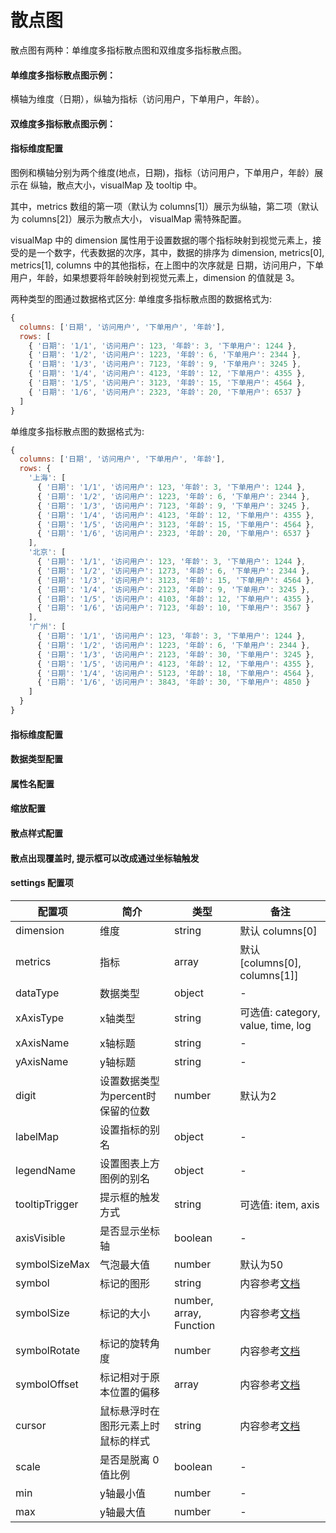 # 散点图

散点图有两种：单维度多指标散点图和双维度多指标散点图。

#### 单维度多指标散点图示例：

<vuep template="#simple-single-dim"></vuep>

<script v-pre type="text/x-template" id="simple-single-dim">
<template>
  <ve-scatter :data="chartData"></ve-scatter>
</template>

<script>
  export default {
    data () {
      return {
        chartData: {
          columns: ['日期', '访问用户', '下单用户', '年龄'],
          rows: [
            { '日期': '1/1', '访问用户': 123, '年龄': 3, '下单用户': 1244 },
            { '日期': '1/2', '访问用户': 1223, '年龄': 6, '下单用户': 2344 },
            { '日期': '1/3', '访问用户': 7123, '年龄': 9, '下单用户': 3245 },
            { '日期': '1/4', '访问用户': 4123, '年龄': 12, '下单用户': 4355 },
            { '日期': '1/5', '访问用户': 3123, '年龄': 15, '下单用户': 4564 },
            { '日期': '1/6', '访问用户': 2323, '年龄': 20, '下单用户': 6537 }
          ]
        }
      }
    }
  }
</script>
</script>

横轴为维度（日期），纵轴为指标（访问用户，下单用户，年龄）。

#### 双维度多指标散点图示例：

#### 指标维度配置

<vuep template="#simple-multi-dims"></vuep>

<script v-pre type="text/x-template" id="simple-multi-dims">
<template>
  <ve-scatter :data="chartData"></ve-scatter>
</template>

<script>
  export default {
    data () {
      return {
        chartData: {
          columns: ['日期', '访问用户', '下单用户', '年龄'],
          rows: {
            '上海': [
              { '日期': '1/1', '访问用户': 123, '年龄': 3, '下单用户': 1244 },
              { '日期': '1/2', '访问用户': 1223, '年龄': 6, '下单用户': 2344 },
              { '日期': '1/3', '访问用户': 7123, '年龄': 9, '下单用户': 3245 },
              { '日期': '1/4', '访问用户': 4123, '年龄': 12, '下单用户': 4355 },
              { '日期': '1/5', '访问用户': 3123, '年龄': 15, '下单用户': 4564 },
              { '日期': '1/6', '访问用户': 2323, '年龄': 20, '下单用户': 6537 }
            ],
            '北京': [
              { '日期': '1/1', '访问用户': 123, '年龄': 3, '下单用户': 1244 },
              { '日期': '1/2', '访问用户': 1273, '年龄': 6, '下单用户': 2344 },
              { '日期': '1/3', '访问用户': 3123, '年龄': 15, '下单用户': 4564 },
              { '日期': '1/4', '访问用户': 2123, '年龄': 9, '下单用户': 3245 },
              { '日期': '1/5', '访问用户': 4103, '年龄': 12, '下单用户': 4355 },
              { '日期': '1/6', '访问用户': 7123, '年龄': 10, '下单用户': 3567 }
            ],
            '广州': [
              { '日期': '1/1', '访问用户': 123, '年龄': 3, '下单用户': 1244 },
              { '日期': '1/2', '访问用户': 1223, '年龄': 6, '下单用户': 2344 },
              { '日期': '1/3', '访问用户': 2123, '年龄': 30, '下单用户': 3245 },
              { '日期': '1/5', '访问用户': 4123, '年龄': 12, '下单用户': 4355 },
              { '日期': '1/4', '访问用户': 5123, '年龄': 18, '下单用户': 4564 },
              { '日期': '1/6', '访问用户': 3843, '年龄': 30, '下单用户': 4850 }
            ]
          }
        }
      }
    }
  }
</script>
</script>

图例和横轴分别为两个维度(地点，日期)，指标（访问用户，下单用户，年龄）展示在 纵轴，散点大小，visualMap 及 tooltip 中。

其中，metrics 数组的第一项（默认为 columns[1]）展示为纵轴，第二项（默认为 columns[2]）展示为散点大小， visualMap 需特殊配置。

visualMap 中的 dimension 属性用于设置数据的哪个指标映射到视觉元素上，接受的是一个数字，代表数据的次序，其中，数据的排序为 dimension, metrics[0], metrics[1], columns 中的其他指标，在上图中的次序就是 日期，访问用户，下单用户，年龄，如果想要将年龄映射到视觉元素上，dimension 的值就是 3。

两种类型的图通过数据格式区分:
单维度多指标散点图的数据格式为:
```js
{
  columns: ['日期', '访问用户', '下单用户', '年龄'],
  rows: [
    { '日期': '1/1', '访问用户': 123, '年龄': 3, '下单用户': 1244 },
    { '日期': '1/2', '访问用户': 1223, '年龄': 6, '下单用户': 2344 },
    { '日期': '1/3', '访问用户': 7123, '年龄': 9, '下单用户': 3245 },
    { '日期': '1/4', '访问用户': 4123, '年龄': 12, '下单用户': 4355 },
    { '日期': '1/5', '访问用户': 3123, '年龄': 15, '下单用户': 4564 },
    { '日期': '1/6', '访问用户': 2323, '年龄': 20, '下单用户': 6537 }
  ]
}
```

单维度多指标散点图的数据格式为:
```js
{
  columns: ['日期', '访问用户', '下单用户', '年龄'],
  rows: {
    '上海': [
      { '日期': '1/1', '访问用户': 123, '年龄': 3, '下单用户': 1244 },
      { '日期': '1/2', '访问用户': 1223, '年龄': 6, '下单用户': 2344 },
      { '日期': '1/3', '访问用户': 7123, '年龄': 9, '下单用户': 3245 },
      { '日期': '1/4', '访问用户': 4123, '年龄': 12, '下单用户': 4355 },
      { '日期': '1/5', '访问用户': 3123, '年龄': 15, '下单用户': 4564 },
      { '日期': '1/6', '访问用户': 2323, '年龄': 20, '下单用户': 6537 }
    ],
    '北京': [
      { '日期': '1/1', '访问用户': 123, '年龄': 3, '下单用户': 1244 },
      { '日期': '1/2', '访问用户': 1273, '年龄': 6, '下单用户': 2344 },
      { '日期': '1/3', '访问用户': 3123, '年龄': 15, '下单用户': 4564 },
      { '日期': '1/4', '访问用户': 2123, '年龄': 9, '下单用户': 3245 },
      { '日期': '1/5', '访问用户': 4103, '年龄': 12, '下单用户': 4355 },
      { '日期': '1/6', '访问用户': 7123, '年龄': 10, '下单用户': 3567 }
    ],
    '广州': [
      { '日期': '1/1', '访问用户': 123, '年龄': 3, '下单用户': 1244 },
      { '日期': '1/2', '访问用户': 1223, '年龄': 6, '下单用户': 2344 },
      { '日期': '1/3', '访问用户': 2123, '年龄': 30, '下单用户': 3245 },
      { '日期': '1/5', '访问用户': 4123, '年龄': 12, '下单用户': 4355 },
      { '日期': '1/4', '访问用户': 5123, '年龄': 18, '下单用户': 4564 },
      { '日期': '1/6', '访问用户': 3843, '年龄': 30, '下单用户': 4850 }
    ]
  }
}
```

#### 指标维度配置

<vuep template="#set-dim-metrics"></vuep>

<script v-pre type="text/x-template" id="set-dim-metrics">
<template>
  <ve-scatter :data="chartData" :settings="chartSettings"></ve-scatter>
</template>

<script>
  export default {
    data () {
      this.chartSettings = {
        dimension: '日期',
        metrics: ['年龄', '下单用户']
      }
      return {
        chartData: {
          columns: ['日期', '访问用户', '下单用户', '年龄'],
          rows: {
            '上海': [
              { '日期': '1/1', '访问用户': 123, '年龄': 3, '下单用户': 1244 },
              { '日期': '1/2', '访问用户': 1223, '年龄': 6, '下单用户': 2344 },
              { '日期': '1/3', '访问用户': 7123, '年龄': 9, '下单用户': 3245 },
              { '日期': '1/4', '访问用户': 4123, '年龄': 12, '下单用户': 4355 },
              { '日期': '1/5', '访问用户': 3123, '年龄': 15, '下单用户': 4564 },
              { '日期': '1/6', '访问用户': 2323, '年龄': 20, '下单用户': 6537 }
            ],
            '北京': [
              { '日期': '1/1', '访问用户': 123, '年龄': 3, '下单用户': 1244 },
              { '日期': '1/2', '访问用户': 1273, '年龄': 6, '下单用户': 2344 },
              { '日期': '1/3', '访问用户': 3123, '年龄': 15, '下单用户': 4564 },
              { '日期': '1/4', '访问用户': 2123, '年龄': 9, '下单用户': 3245 },
              { '日期': '1/5', '访问用户': 4103, '年龄': 12, '下单用户': 4355 },
              { '日期': '1/6', '访问用户': 7123, '年龄': 10, '下单用户': 3567 }
            ],
            '广州': [
              { '日期': '1/1', '访问用户': 123, '年龄': 3, '下单用户': 1244 },
              { '日期': '1/2', '访问用户': 1223, '年龄': 6, '下单用户': 2344 },
              { '日期': '1/3', '访问用户': 2123, '年龄': 30, '下单用户': 3245 },
              { '日期': '1/5', '访问用户': 4123, '年龄': 12, '下单用户': 4355 },
              { '日期': '1/4', '访问用户': 5123, '年龄': 18, '下单用户': 4564 },
              { '日期': '1/6', '访问用户': 3843, '年龄': 30, '下单用户': 4850 }
            ]
          }
        }
      }
    }
  }
</script>
</script>

#### 数据类型配置

<vuep template="#set-data-type"></vuep>

<script v-pre type="text/x-template" id="set-data-type">
<template>
  <ve-scatter :data="chartData" :settings="chartSettings"></ve-scatter>
</template>

<script>
  export default {
    data () {
      this.chartSettings = {
        dataType: {
          '访问用户': 'KMB',
          '年龄': 'percent',
          '下单用户': 'normal'
        }
      }
      return {
        chartData: {
          columns: ['日期', '访问用户', '下单用户', '年龄'],
          rows: {
            '上海': [
              { '日期': '1/1', '访问用户': 123, '年龄': 3, '下单用户': 1244 },
              { '日期': '1/2', '访问用户': 1223, '年龄': 6, '下单用户': 2344 },
              { '日期': '1/3', '访问用户': 7123, '年龄': 9, '下单用户': 3245 },
              { '日期': '1/4', '访问用户': 4123, '年龄': 12, '下单用户': 4355 },
              { '日期': '1/5', '访问用户': 3123, '年龄': 15, '下单用户': 4564 },
              { '日期': '1/6', '访问用户': 2323, '年龄': 20, '下单用户': 6537 }
            ],
            '北京': [
              { '日期': '1/1', '访问用户': 123, '年龄': 3, '下单用户': 1244 },
              { '日期': '1/2', '访问用户': 1273, '年龄': 6, '下单用户': 2344 },
              { '日期': '1/3', '访问用户': 3123, '年龄': 15, '下单用户': 4564 },
              { '日期': '1/4', '访问用户': 2123, '年龄': 9, '下单用户': 3245 },
              { '日期': '1/5', '访问用户': 4103, '年龄': 12, '下单用户': 4355 },
              { '日期': '1/6', '访问用户': 7123, '年龄': 10, '下单用户': 3567 }
            ],
            '广州': [
              { '日期': '1/1', '访问用户': 123, '年龄': 3, '下单用户': 1244 },
              { '日期': '1/2', '访问用户': 1223, '年龄': 6, '下单用户': 2344 },
              { '日期': '1/3', '访问用户': 2123, '年龄': 30, '下单用户': 3245 },
              { '日期': '1/5', '访问用户': 4123, '年龄': 12, '下单用户': 4355 },
              { '日期': '1/4', '访问用户': 5123, '年龄': 18, '下单用户': 4564 },
              { '日期': '1/6', '访问用户': 3843, '年龄': 30, '下单用户': 4850 }
            ]
          }
        }
      }
    }
  }
</script>
</script>

#### 属性名配置

<vuep template="#set-label"></vuep>

<script v-pre type="text/x-template" id="set-label">
<template>
  <ve-scatter :data="chartData" :settings="chartSettings"></ve-scatter>
</template>

<script>
  export default {
    data () {
      this.chartSettings = {
        legendName: {
          '上海': '上海1'
        },
        labelMap: {
          '访问用户': 'PV'
        }
      }
      return {
        chartData: {
          columns: ['日期', '访问用户', '下单用户', '年龄'],
          rows: {
            '上海': [
              { '日期': '1/1', '访问用户': 123, '年龄': 3, '下单用户': 1244 },
              { '日期': '1/2', '访问用户': 1223, '年龄': 6, '下单用户': 2344 },
              { '日期': '1/3', '访问用户': 7123, '年龄': 9, '下单用户': 3245 },
              { '日期': '1/4', '访问用户': 4123, '年龄': 12, '下单用户': 4355 },
              { '日期': '1/5', '访问用户': 3123, '年龄': 15, '下单用户': 4564 },
              { '日期': '1/6', '访问用户': 2323, '年龄': 20, '下单用户': 6537 }
            ],
            '北京': [
              { '日期': '1/1', '访问用户': 123, '年龄': 3, '下单用户': 1244 },
              { '日期': '1/2', '访问用户': 1273, '年龄': 6, '下单用户': 2344 },
              { '日期': '1/3', '访问用户': 3123, '年龄': 15, '下单用户': 4564 },
              { '日期': '1/4', '访问用户': 2123, '年龄': 9, '下单用户': 3245 },
              { '日期': '1/5', '访问用户': 4103, '年龄': 12, '下单用户': 4355 },
              { '日期': '1/6', '访问用户': 7123, '年龄': 10, '下单用户': 3567 }
            ],
            '广州': [
              { '日期': '1/1', '访问用户': 123, '年龄': 3, '下单用户': 1244 },
              { '日期': '1/2', '访问用户': 1223, '年龄': 6, '下单用户': 2344 },
              { '日期': '1/3', '访问用户': 2123, '年龄': 30, '下单用户': 3245 },
              { '日期': '1/5', '访问用户': 4123, '年龄': 12, '下单用户': 4355 },
              { '日期': '1/4', '访问用户': 5123, '年龄': 18, '下单用户': 4564 },
              { '日期': '1/6', '访问用户': 3843, '年龄': 30, '下单用户': 4850 }
            ]
          }
        }
      }
    }
  }
</script>
</script>

#### 缩放配置

<vuep template="#set-scale"></vuep>

<script v-pre type="text/x-template" id="set-scale">
<template>
  <ve-scatter :data="chartData" :settings="chartSettings"></ve-scatter>
</template>

<script>
  export default {
    data () {
      this.chartSettings = {
        scale: true,
        max: 10000
      }
      return {
        chartData: {
          columns: ['日期', '访问用户', '下单用户', '年龄'],
          rows: {
            '上海': [
              { '日期': '1/1', '访问用户': 1230, '年龄': 3, '下单用户': 1244 },
              { '日期': '1/2', '访问用户': 1223, '年龄': 6, '下单用户': 2344 },
              { '日期': '1/3', '访问用户': 7123, '年龄': 9, '下单用户': 3245 },
              { '日期': '1/4', '访问用户': 4123, '年龄': 12, '下单用户': 4355 },
              { '日期': '1/5', '访问用户': 3123, '年龄': 15, '下单用户': 4564 },
              { '日期': '1/6', '访问用户': 2323, '年龄': 20, '下单用户': 6537 }
            ],
            '北京': [
              { '日期': '1/1', '访问用户': 1230, '年龄': 3, '下单用户': 1244 },
              { '日期': '1/2', '访问用户': 1273, '年龄': 6, '下单用户': 2344 },
              { '日期': '1/3', '访问用户': 3123, '年龄': 15, '下单用户': 4564 },
              { '日期': '1/4', '访问用户': 2123, '年龄': 9, '下单用户': 3245 },
              { '日期': '1/5', '访问用户': 4103, '年龄': 12, '下单用户': 4355 },
              { '日期': '1/6', '访问用户': 7123, '年龄': 10, '下单用户': 3567 }
            ],
            '广州': [
              { '日期': '1/1', '访问用户': 1230, '年龄': 3, '下单用户': 1244 },
              { '日期': '1/2', '访问用户': 1223, '年龄': 6, '下单用户': 2344 },
              { '日期': '1/3', '访问用户': 2123, '年龄': 30, '下单用户': 3245 },
              { '日期': '1/5', '访问用户': 4123, '年龄': 12, '下单用户': 4355 },
              { '日期': '1/4', '访问用户': 5123, '年龄': 18, '下单用户': 4564 },
              { '日期': '1/6', '访问用户': 3843, '年龄': 30, '下单用户': 4850 }
            ]
          }
        }
      }
    }
  }
</script>
</script>

#### 散点样式配置

<vuep template="#set-symbol"></vuep>

<script v-pre type="text/x-template" id="set-symbol">
<template>
  <ve-scatter :data="chartData" :settings="chartSettings"></ve-scatter>
</template>

<script>
  export default {
    data () {
      this.chartSettings = {
        symbol: 'rect',
        symbolSizeMax: 30,
        symbolRotate: 45,
        symbolOffset: [10, 10]
      }
      return {
        chartData: {
          columns: ['日期', '访问用户', '下单用户', '年龄'],
          rows: {
            '上海': [
              { '日期': '1/1', '访问用户': 1230, '年龄': 3, '下单用户': 1244 },
              { '日期': '1/2', '访问用户': 1223, '年龄': 6, '下单用户': 2344 },
              { '日期': '1/3', '访问用户': 7123, '年龄': 9, '下单用户': 3245 },
              { '日期': '1/4', '访问用户': 4123, '年龄': 12, '下单用户': 4355 },
              { '日期': '1/5', '访问用户': 3123, '年龄': 15, '下单用户': 4564 },
              { '日期': '1/6', '访问用户': 2323, '年龄': 20, '下单用户': 6537 }
            ],
            '北京': [
              { '日期': '1/1', '访问用户': 1230, '年龄': 3, '下单用户': 1244 },
              { '日期': '1/2', '访问用户': 1273, '年龄': 6, '下单用户': 2344 },
              { '日期': '1/3', '访问用户': 3123, '年龄': 15, '下单用户': 4564 },
              { '日期': '1/4', '访问用户': 2123, '年龄': 9, '下单用户': 3245 },
              { '日期': '1/5', '访问用户': 4103, '年龄': 12, '下单用户': 4355 },
              { '日期': '1/6', '访问用户': 7123, '年龄': 10, '下单用户': 3567 }
            ],
            '广州': [
              { '日期': '1/1', '访问用户': 1230, '年龄': 3, '下单用户': 1244 },
              { '日期': '1/2', '访问用户': 1223, '年龄': 6, '下单用户': 2344 },
              { '日期': '1/3', '访问用户': 2123, '年龄': 30, '下单用户': 3245 },
              { '日期': '1/5', '访问用户': 4123, '年龄': 12, '下单用户': 4355 },
              { '日期': '1/4', '访问用户': 5123, '年龄': 18, '下单用户': 4564 },
              { '日期': '1/6', '访问用户': 3843, '年龄': 30, '下单用户': 4850 }
            ]
          }
        }
      }
    }
  }
</script>
</script>

#### 散点出现覆盖时, 提示框可以改成通过坐标轴触发

<vuep template="#set-trigger"></vuep>

<script v-pre type="text/x-template" id="set-trigger">
<template>
  <ve-scatter :data="chartData" :settings="chartSettings"></ve-scatter>
</template>

<script>
  export default {
    data () {
      this.chartSettings = {
        tooltipTrigger: 'axis'
      }
      return {
        chartData: {
          columns: ['日期', '访问用户', '下单用户', '年龄'],
          rows: {
            '上海': [
              { '日期': '1/1', '访问用户': 1230, '年龄': 3, '下单用户': 1244 },
              { '日期': '1/2', '访问用户': 1223, '年龄': 6, '下单用户': 2344 },
              { '日期': '1/3', '访问用户': 7123, '年龄': 9, '下单用户': 3245 },
              { '日期': '1/4', '访问用户': 4123, '年龄': 12, '下单用户': 4355 },
              { '日期': '1/5', '访问用户': 3123, '年龄': 15, '下单用户': 4564 },
              { '日期': '1/6', '访问用户': 2323, '年龄': 20, '下单用户': 6537 }
            ],
            '北京': [
              { '日期': '1/1', '访问用户': 1230, '年龄': 3, '下单用户': 1244 },
              { '日期': '1/2', '访问用户': 1273, '年龄': 6, '下单用户': 2344 },
              { '日期': '1/3', '访问用户': 3123, '年龄': 15, '下单用户': 4564 },
              { '日期': '1/4', '访问用户': 2123, '年龄': 9, '下单用户': 3245 },
              { '日期': '1/5', '访问用户': 4103, '年龄': 12, '下单用户': 4355 },
              { '日期': '1/6', '访问用户': 7123, '年龄': 10, '下单用户': 3567 }
            ]
          }
        }
      }
    }
  }
</script>
</script>


#### settings 配置项

| 配置项 | 简介 | 类型 | 备注 |
| --- | --- | --- | --- |
| dimension | 维度 | string | 默认 columns[0] |
| metrics | 指标 | array | 默认 [columns[0], columns[1]] |
| dataType | 数据类型 | object | - |
| xAxisType | x轴类型 | string | 可选值: category, value, time, log |
| xAxisName | x轴标题 | string | - |
| yAxisName | y轴标题 | string | - |
| digit | 设置数据类型为percent时保留的位数 | number | 默认为2 |
| labelMap | 设置指标的别名 | object | - |
| legendName | 设置图表上方图例的别名 | object | - |
| tooltipTrigger | 提示框的触发方式 | string | 可选值: item, axis |
| axisVisible | 是否显示坐标轴 | boolean | - |
| symbolSizeMax | 气泡最大值 | number | 默认为50 |
| symbol | 标记的图形 | string | 内容参考[文档](http://echarts.baidu.com/option.html#series-scatter.symbol) |
| symbolSize | 标记的大小 | number, array, Function | 内容参考[文档](http://echarts.baidu.com/option.html#series-scatter.symbolSize) |
| symbolRotate | 标记的旋转角度 | number | 内容参考[文档](http://echarts.baidu.com/option.html#series-scatter.symbolRotate) |
| symbolOffset | 标记相对于原本位置的偏移 | array | 内容参考[文档](http://echarts.baidu.com/option.html#series-scatter.symbolOffset) |
| cursor | 鼠标悬浮时在图形元素上时鼠标的样式 | string | 内容参考[文档](http://echarts.baidu.com/option.html#series-scatter.cursor) |
| scale | 是否是脱离 0 值比例 | boolean | - |
| min | y轴最小值 | number | - |
| max | y轴最大值 | number | - |
